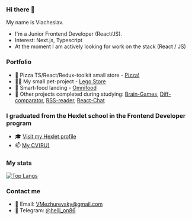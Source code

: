 ### Hi there 👋
My name is Viacheslav.
- I'm a Junior Frontend Developer (React/JS).
- Interest: Next.js, Typescript
- At the moment I am actively looking for work on the stack (React / JS)

### Portfolio
- 🍕 Pizza TS/React/Redux-toolkit small store - [Pizza!](https://github.com/hellion86/PizzaReact)
- 👨‍💻 My small pet-project - [Lego Store](https://github.com/hellion86/LegoStore)
- 🥗 Smart-food landing - [Omnifood](https://github.com/hellion86/omnifood_landing)
- 🏫 Other projects completed during studying: [Brain-Games](https://github.com/hellion86/frontend-project-lvl1), [Diff-comparator](https://github.com/hellion86/frontend-project-lvl2), [RSS-reader](https://github.com/hellion86/frontend-project-lvl3), [React-Chat](https://github.com/hellion86/frontend-project-lvl4)


### I graduated from the Hexlet school in the Frontend Developer program
- 🎓 [Visit my Hexlet profile](https://ru.hexlet.io/u/hellion_)  
- 📫 [My CV(RU)](https://cv.hexlet.io/resumes/493)

### My stats
[![Top Langs](https://github-readme-stats.vercel.app/api/top-langs/?username=hellion86&layout=compact&theme=vision-friendly-dark)](https://github.com/anuraghazra/github-readme-stats)

### Contact me
- 📧 Email: [VMezhurevsky@gmail.com](mailto:VMezhurevsky@gmail.com)
- 📱 Telegram: [@helli_on86](https://t.me/helli_on86)
 
